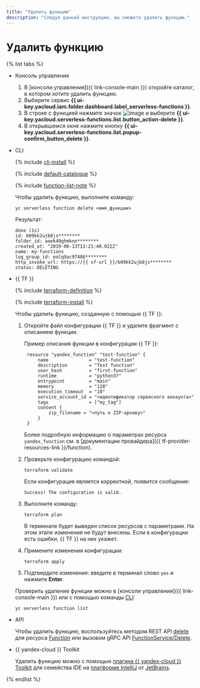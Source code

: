 ```yaml
---
title: "Удалить функцию"
description: "Следуя данной инструкции, вы сможете удалить функцию."
---
```


# Удалить функцию

{% list tabs %}

- Консоль управления
  
    1. В [консоли управления]({{ link-console-main }}) откройте каталог, в котором хотите удалить функцию.
    1. Выберите сервис **{{ ui-key.yacloud.iam.folder.dashboard.label_serverless-functions }}**.
    1. В строке с функцией нажмите значок ![image](../../../_assets/options.svg) и выберите **{{ ui-key.yacloud.serverless-functions.list.button_action-delete }}**.
    1. В открывшемся окне нажмите кнопку **{{ ui-key.yacloud.serverless-functions.list.popup-confirm_button_delete }}**.
  
- CLI
  
    {% include [cli-install](../../../_includes/cli-install.md) %}

    {% include [default-catalogue](../../../_includes/default-catalogue.md) %}

    {% include [function-list-note](../../../_includes/functions/function-list-note.md) %}
    
    Чтобы удалить функцию, выполните команду:
    
    ```
    yc serverless function delete <имя_функции>
    ```
    Результат:
    ```
    done (1s)
    id: b09kk2ujb8js********
    folder_id: aoek49ghmknn********
    created_at: "2019-06-13T13:21:40.022Z"
    name: my-functions
    log_group_id: eolq9ac97486********
    http_invoke_url: https://{{ sf-url }}/b09kk2ujb8js********
    status: DELETING
    ```

- {{ TF }}

    {% include [terraform-definition](../../../_tutorials/terraform-definition.md) %}

    {% include [terraform-install](../../../_includes/terraform-install.md) %}

    Чтобы удалить функцию, созданную с помощью {{ TF }}:

    1. Откройте файл конфигурации {{ TF }} и удалите фрагмент с описанием функции.
       
       Пример описания функции в конфигурации {{ TF }}:

       ```
        resource "yandex_function" "test-function" {
            name               = "test-function"
            description        = "Test function"
            user_hash          = "first-function"
            runtime            = "python37"
            entrypoint         = "main"
            memory             = "128"
            execution_timeout  = "10"
            service_account_id = "<идентификатор сервисного аккаунта>"
            tags               = ["my_tag"]
            content {
                zip_filename = "<путь к ZIP-архиву>"
            }
        }
        ```

        Более подробную информацию о параметрах ресурса `yandex_function` см. в [документации провайдера]({{ tf-provider-resources-link }}/function).

    1. Проверьте конфигурацию командой:
        
       ```
       terraform validate
       ```

       Если конфигурация является корректной, появится сообщение:
        
       ```
       Success! The configuration is valid.
       ```

    1. Выполните команду:

       ```
       terraform plan
       ```
        
       В терминале будет выведен список ресурсов с параметрами. На этом этапе изменения не будут внесены. Если в конфигурации есть ошибки, {{ TF }} на них укажет. 
         
    1. Примените изменения конфигурации:

       ```
       terraform apply
       ```
    1. Подтвердите изменения: введите в терминал слово `yes` и нажмите **Enter**.
      
    Проверить удаление функции можно в [консоли управления]({{ link-console-main }}) или с помощью команды [CLI](../../../cli/quickstart.md):

    ```
    yc serverless function list
    ```

- API

    Чтобы удалить функцию, воспользуйтесь методом REST API [delete](../../functions/api-ref/Function/delete.md) для ресурса [Function](../../functions/api-ref/Function/index.md) или вызовом gRPC API [FunctionService/Delete](../../functions/api-ref/grpc/function_service.md#Delete).


- {{ yandex-cloud }} Toolkit

    Удалить функцию можно с помощью [плагина {{ yandex-cloud }} Toolkit](https://github.com/yandex-cloud/ide-plugin-jetbrains) для семейства IDE на [платформе IntelliJ](https://www.jetbrains.com/ru-ru/opensource/idea/) от [JetBrains](https://www.jetbrains.com/).


{% endlist %}
